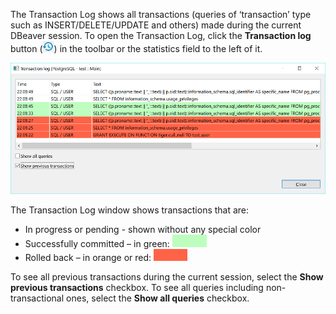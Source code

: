 The Transaction Log shows all transactions (queries of ‘transaction’ type such as INSERT/DELETE/UPDATE and others) made during the current DBeaver session. To open the Transaction Log, click the **Transaction log** button (![](images/ug/Transaction-log-button.png)) in the toolbar or the statistics field to the left of it.

![](images/ug/Transaction-Log.png)

The Transaction Log window shows transactions that are:
* In progress or pending - shown without any special color
* Successfully committed – in green: ![](images/ug/Transaction-status-green.png)
* Rolled back – in orange or red: ![](images/ug/Transaction-status-red.png)

To see all previous transactions during the current session, select the **Show previous transactions** checkbox. To see all queries including non-transactional ones, select the **Show all queries** checkbox.
